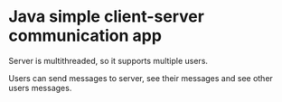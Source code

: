 # Java simple client-server communication app

Server is multithreaded, so it supports multiple users.

Users can send messages to server, see their messages and see other users messages.